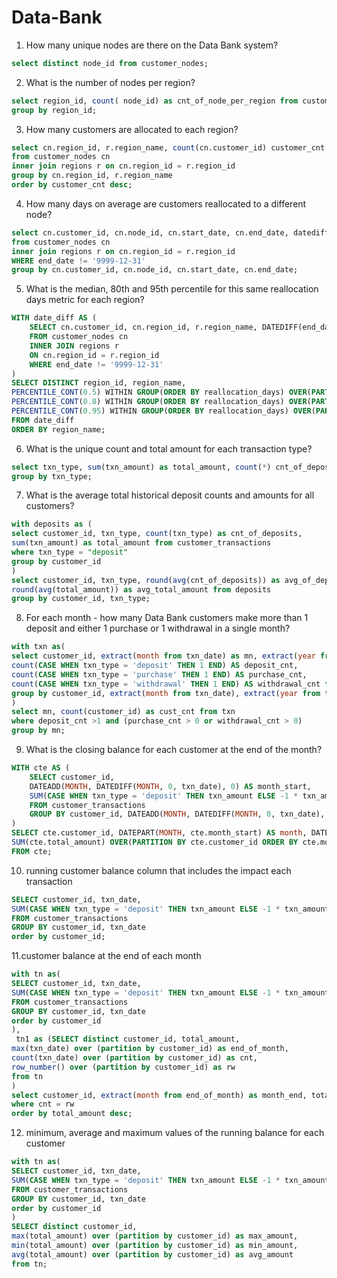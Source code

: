 # Data-Bank

1. How many unique nodes are there on the Data Bank system?
```sql
select distinct node_id from customer_nodes;
```
2. What is the number of nodes per region?
```sql
select region_id, count( node_id) as cnt_of_node_per_region from customer_nodes
group by region_id;
```
3. How many customers are allocated to each region?
```sql
select cn.region_id, r.region_name, count(cn.customer_id) customer_cnt
from customer_nodes cn
inner join regions r on cn.region_id = r.region_id
group by cn.region_id, r.region_name
order by customer_cnt desc;
```
4. How many days on average are customers reallocated to a different node?
```sql
select cn.customer_id, cn.node_id, cn.start_date, cn.end_date, datediff(cn.end_date, cn.start_date ) dif
from customer_nodes cn
inner join regions r on cn.region_id = r.region_id
WHERE end_date != '9999-12-31'
group by cn.customer_id, cn.node_id, cn.start_date, cn.end_date;
```
5. What is the median, 80th and 95th percentile for this same reallocation days metric for each region?
```sql
WITH date_diff AS (
	SELECT cn.customer_id, cn.region_id, r.region_name, DATEDIFF(end_date, start_date) AS reallocation_days
	FROM customer_nodes cn
	INNER JOIN regions r
	ON cn.region_id = r.region_id
	WHERE end_date != '9999-12-31'
)
SELECT DISTINCT region_id, region_name,
PERCENTILE_CONT(0.5) WITHIN GROUP(ORDER BY reallocation_days) OVER(PARTITION BY region_name) AS median,
PERCENTILE_CONT(0.8) WITHIN GROUP(ORDER BY reallocation_days) OVER(PARTITION BY region_name) AS percentile_80,
PERCENTILE_CONT(0.95) WITHIN GROUP(ORDER BY reallocation_days) OVER(PARTITION BY region_name) AS percentile_95
FROM date_diff
ORDER BY region_name;
```
6. What is the unique count and total amount for each transaction type?
```sql
select txn_type, sum(txn_amount) as total_amount, count(*) cnt_of_deposits from customer_transactions
group by txn_type;
```
7. What is the average total historical deposit counts and amounts for all customers?
```sql
with deposits as (
select customer_id, txn_type, count(txn_type) as cnt_of_deposits,
sum(txn_amount) as total_amount from customer_transactions
where txn_type = "deposit"
group by customer_id
)
select customer_id, txn_type, round(avg(cnt_of_deposits)) as avg_of_deposits,
round(avg(total_amount)) as avg_total_amount from deposits
group by customer_id, txn_type;
```
8. For each month - how many Data Bank customers make more than 1 deposit and either 1 purchase or 1 withdrawal in a single month?
```sql
with txn as(
select customer_id, extract(month from txn_date) as mn, extract(year from txn_date) as yr,
count(CASE WHEN txn_type = 'deposit' THEN 1 END) AS deposit_cnt,
count(CASE WHEN txn_type = 'purchase' THEN 1 END) AS purchase_cnt,
count(CASE WHEN txn_type = 'withdrawal' THEN 1 END) AS withdrawal_cnt from customer_transactions
group by customer_id, extract(month from txn_date), extract(year from txn_date)
)
select mn, count(customer_id) as cust_cnt from txn 
where deposit_cnt >1 and (purchase_cnt > 0 or withdrawal_cnt > 0)
group by mn;
```
9. What is the closing balance for each customer at the end of the month?
```sql
WITH cte AS (
	SELECT customer_id,
	DATEADD(MONTH, DATEDIFF(MONTH, 0, txn_date), 0) AS month_start,
	SUM(CASE WHEN txn_type = 'deposit' THEN txn_amount ELSE -1 * txn_amount END) AS total_amount
	FROM customer_transactions
	GROUP BY customer_id, DATEADD(MONTH, DATEDIFF(MONTH, 0, txn_date), 0)
)
SELECT cte.customer_id, DATEPART(MONTH, cte.month_start) AS month, DATENAME(MONTH, cte.month_start) AS month_name,
SUM(cte.total_amount) OVER(PARTITION BY cte.customer_id ORDER BY cte.month_start) AS closing_balance
FROM cte;
```
10. running customer balance column that includes the impact each transaction
```sql
SELECT customer_id, txn_date,
SUM(CASE WHEN txn_type = 'deposit' THEN txn_amount ELSE -1 * txn_amount END) AS total_amount
FROM customer_transactions
GROUP BY customer_id, txn_date
order by customer_id;
```
11.customer balance at the end of each month
```sql
with tn as(
SELECT customer_id, txn_date,
SUM(CASE WHEN txn_type = 'deposit' THEN txn_amount ELSE -1 * txn_amount END) AS total_amount
FROM customer_transactions
GROUP BY customer_id, txn_date
order by customer_id
),
 tn1 as (SELECT distinct customer_id, total_amount,
max(txn_date) over (partition by customer_id) as end_of_month,
count(txn_date) over (partition by customer_id) as cnt,
row_number() over (partition by customer_id) as rw
from tn
)
select customer_id, extract(month from end_of_month) as month_end, total_amount from tn1
where cnt = rw
order by total_amount desc;
```
12. minimum, average and maximum values of the running balance for each customer
```sql
with tn as(
SELECT customer_id, txn_date,
SUM(CASE WHEN txn_type = 'deposit' THEN txn_amount ELSE -1 * txn_amount END) AS total_amount
FROM customer_transactions
GROUP BY customer_id, txn_date
order by customer_id
)
SELECT distinct customer_id, 
max(total_amount) over (partition by customer_id) as max_amount,
min(total_amount) over (partition by customer_id) as min_amount,
avg(total_amount) over (partition by customer_id) as avg_amount
from tn;
```
